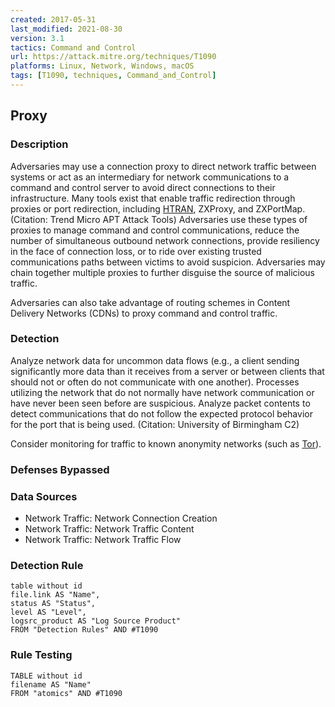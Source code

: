 ```yaml
---
created: 2017-05-31
last_modified: 2021-08-30
version: 3.1
tactics: Command and Control
url: https://attack.mitre.org/techniques/T1090
platforms: Linux, Network, Windows, macOS
tags: [T1090, techniques, Command_and_Control]
---
```


## Proxy

### Description

Adversaries may use a connection proxy to direct network traffic between systems or act as an intermediary for network communications to a command and control server to avoid direct connections to their infrastructure. Many tools exist that enable traffic redirection through proxies or port redirection, including [HTRAN](https://attack.mitre.org/software/S0040), ZXProxy, and ZXPortMap. (Citation: Trend Micro APT Attack Tools) Adversaries use these types of proxies to manage command and control communications, reduce the number of simultaneous outbound network connections, provide resiliency in the face of connection loss, or to ride over existing trusted communications paths between victims to avoid suspicion. Adversaries may chain together multiple proxies to further disguise the source of malicious traffic.

Adversaries can also take advantage of routing schemes in Content Delivery Networks (CDNs) to proxy command and control traffic.

### Detection

Analyze network data for uncommon data flows (e.g., a client sending significantly more data than it receives from a server or between clients that should not or often do not communicate with one another). Processes utilizing the network that do not normally have network communication or have never been seen before are suspicious. Analyze packet contents to detect communications that do not follow the expected protocol behavior for the port that is being used. (Citation: University of Birmingham C2)

Consider monitoring for traffic to known anonymity networks (such as [Tor](https://attack.mitre.org/software/S0183)).

### Defenses Bypassed



### Data Sources

  - Network Traffic: Network Connection Creation
  -  Network Traffic: Network Traffic Content
  -  Network Traffic: Network Traffic Flow
### Detection Rule

```dataview
table without id
file.link AS "Name",
status AS "Status",
level AS "Level",
logsrc_product AS "Log Source Product"
FROM "Detection Rules" AND #T1090
```

### Rule Testing

```dataview
TABLE without id
filename AS "Name"
FROM "atomics" AND #T1090
```
